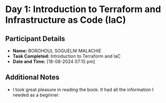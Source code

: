 # Day 1: Introduction to Terraform and Infrastructure as Code (IaC)
## Participant Details
- **Name:** BOROHOUL SOGUELNI MALACHIE
- **Task Completed:** Introduction to Terraform and IaC
- **Date and Time:** [18-08-2024 07:15 pm]

## Additional Notes
- I took great pleasure in reading the book. It had all the information I needed as a beginner.
